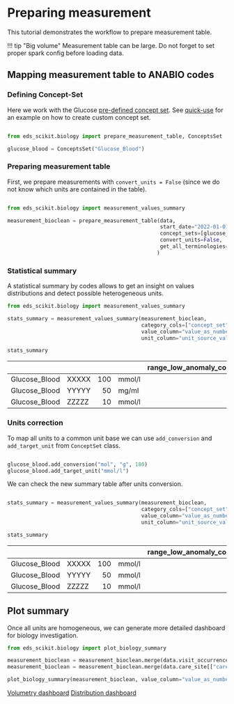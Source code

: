 # Preparing measurement

This tutorial demonstrates the workflow to prepare measurement table.

!!! tip "Big volume"
    Measurement table can be large. Do not forget to set proper spark config before loading data.

## Mapping measurement table to ANABIO codes

### Defining Concept-Set

Here we work with the Glucose [pre-defined concept set](concepts_sets.md). See [quick-use](concepts_sets.md) for an example on how to create custom concept set.

```python

from eds_scikit.biology import prepare_measurement_table, ConceptsSet

glucose_blood = ConceptsSet("Glucose_Blood")

```

### Preparing measurement table

First, we prepare measurements with ```convert_units = False``` (since we do not know which units are contained in the table).

```python

from eds_scikit.biology import measurement_values_summary

measurement_bioclean = prepare_measurement_table(data, 
                                                 start_date="2022-01-01", end_date="2022-05-01",
                                                 concept_sets=[glucose_blood],
                                                 convert_units=False, 
                                                 get_all_terminologies=False 
                                                )
```

### Statistical summary

A statistical summary by codes allows to get an insight on values distributions and detect possible heterogeneous units.

```python
from eds_scikit.biology import measurement_values_summary

stats_summary = measurement_values_summary(measurement_bioclean, 
                                           category_cols=["concept_set", "GLIMS_ANABIO_concept_code"], 
                                           value_column="value_as_number",
                                           unit_column="unit_source_value")

stats_summary

```

|                   |       |     |         |   range_low_anomaly_count |   range_high_anomaly_count |   measurement_count |   value_as_number_count |   value_as_number_mean |   value_as_number_std |   value_as_number_min |   value_as_number_25% |   value_as_number_50% |   value_as_number_75% |   value_as_number_max |
|:------------------|:------|----:|:--------|--------------------------:|---------------------------:|--------------------:|------------------------:|-----------------------:|----------------------:|----------------------:|----------------------:|----------------------:|----------------------:|----------------------:|
| Glucose_Blood | XXXXX | 100 | mmol/l |                       15 |                       5 |               1000 |                   1000 |                     5 |                    2 |                     0 |                    2 |                    5 |                    8 |                   9 |
| Glucose_Blood | YYYYY | 50 | mg/ml |                      20 |                       10 |               5000 |                   5000 |                     25 |                    10 |                     0 |                    20 |                    25 |                    37 |                   45 |
| Glucose_Blood | ZZZZZ |  10 | mmol/l |                       5 |                        18 |               1000 |                   1000 |                     6 |                    1 |                     0 |                    4 |                    6 |                    7 |                   10 |

### Units correction

To map all units to a common unit base we can use ```add_conversion``` and ```add_target_unit``` from ```ConceptSet``` class.

```python

glucose_blood.add_conversion("mol", "g", 180)
glucose_blood.add_target_unit("mmol/l")

```

We can check the new summary table after units conversion.

```python

stats_summary = measurement_values_summary(measurement_bioclean, 
                                           category_cols=["concept_set", "GLIMS_ANABIO_concept_code"], 
                                           value_column="value_as_number_normalized",
                                           unit_column="unit_source_value_normalized")

stats_summary

```

|                   |       |     |         |   range_low_anomaly_count |   range_high_anomaly_count |   measurement_count |   value_as_number_count |   value_as_number_mean |   value_as_number_std |   value_as_number_min |   value_as_number_25% |   value_as_number_50% |   value_as_number_75% |   value_as_number_max |
|:------------------|:------|----:|:--------|--------------------------:|---------------------------:|--------------------:|------------------------:|-----------------------:|----------------------:|----------------------:|----------------------:|----------------------:|----------------------:|----------------------:|
| Glucose_Blood | XXXXX | 100 | mmol/l |                       15 |                       5 |               1000 |                   1000 |                     5 |                    2 |                     0 |                    2 |                    5 |                    8 |                   9 |
| Glucose_Blood | YYYYY | 50 | mmol/l |                      20 |                       10 |               5000 |                   5000 |                     5 |                    2 |                     0 |                    4 |                    5 |                    7 |                   9 |
| Glucose_Blood | ZZZZZ |  10 | mmol/l |                       5 |                        18 |               1000 |                   1000 |                     6 |                    1 |                     0 |                    4 |                    6 |                    7 |                   10 |


## Plot summary

Once all units are homogeneous, we can generate more detailed dashboard for biology investigation.

```python
from eds_scikit.biology import plot_biology_summary

measurement_bioclean = measurement_bioclean.merge(data.visit_occurrence[["care_site_id", "visit_occurrence_id"]], on="visit_occurrence_id")
measurement_bioclean = measurement_bioclean.merge(data.care_site[["care_site_id", "care_site_short_name"]], on="care_site_id")

plot_biology_summary(measurement_bioclean, value_column="value_as_number_normalized")

```

[Volumetry dashboard](../../_static/biology/viz/interactive_volumetry.html) 
[Distribution dashboard](../../_static/biology/viz/interactive_distribution.html)

